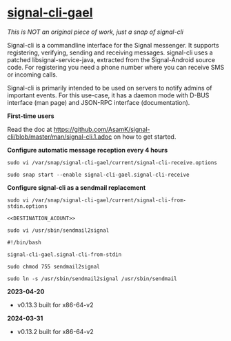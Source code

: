 # [signal-cli-gael](https://snapcraft.io/signal-cli-gael)

_This is NOT an original piece of work, just a snap of signal-cli_

Signal-cli is a commandline interface for the Signal messenger. It supports registering, verifying, sending and receiving messages. signal-cli uses a patched libsignal-service-java, extracted from the Signal-Android source code. For registering you need a phone number where you can receive SMS or incoming calls.

Signal-cli is primarily intended to be used on servers to notify admins of important events. For this use-case, it has a daemon mode with D-BUS interface (man page) and JSON-RPC interface (documentation).

**First-time users**

Read the doc at https://github.com/AsamK/signal-cli/blob/master/man/signal-cli.1.adoc on how to get started.

**Configure automatic message reception every 4 hours**

`sudo vi /var/snap/signal-cli-gael/current/signal-cli-receive.options`

`sudo snap start --enable signal-cli-gael.signal-cli-receive`

**Configure signal-cli as a sendmail replacement**

`sudo vi /var/snap/signal-cli-gael/current/signal-cli-from-stdin.options`

```
<<DESTINATION_ACOUNT>>
```

`sudo vi /usr/sbin/sendmail2signal`

```
#!/bin/bash

signal-cli-gael.signal-cli-from-stdin
```

`sudo chmod 755 sendmail2signal`

`sudo ln -s /usr/sbin/sendmail2signal /usr/sbin/sendmail`

**2023-04-20**
* v0.13.3 built for x86-64-v2

**2024-03-31**
* v0.13.2 built for x86-64-v2
